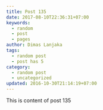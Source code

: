 ```yaml
---
title: Post 135
date: 2017-08-10T22:36:31+07:00
keywords:
  - random
  - post
  - pages
author: Dimas Lanjaka
tags:
  - random post
  - post has 5
category:
  - random post
  - uncategorized
updated: 2016-10-30T21:14:19+07:00
---
```

This is content of post 135